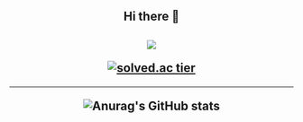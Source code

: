 

<div align=center>
<h2>Hi there 👋<h2>
    
<img src="https://mblogthumb-phinf.pstatic.net/MjAxOTA2MDJfNzQg/MDAxNTU5NDgzMjcxMTc5.r31w7wXkd5bIjve5hftNOqawzjDiCva6q6xq-w5t8f8g.fZRDuiPlLxgId7OoeFJpMxdrZHkGlh8un-2viMxeix8g.GIF.studygir/tnTuXuT_%282%29.gif?type=w2">    

    
[![solved.ac tier](http://mazassumnida.wtf/api/generate_badge?boj=tph01198)](https://solved.ac/tph01198)
 * * *
![Anurag's GitHub stats](https://github-readme-stats.vercel.app/api?username=DECOY-DUCK&show_icons=true&theme=radical)


<!--
**DECOY-DUCK/DECOY-DUCK** is a ✨ _special_ ✨ repository because its `README.md` (this file) appears on your GitHub profile.

Here are some ideas to get you started:

- 🔭 I’m currently working on ...
- 🌱 I’m currently learning ...
- 👯 I’m looking to collaborate on ...
- 🤔 I’m looking for help with ...
- 💬 Ask me about ...
- 📫 How to reach me: ...
- 😄 Pronouns: ...
- ⚡ Fun fact: ...
-->
</div>
